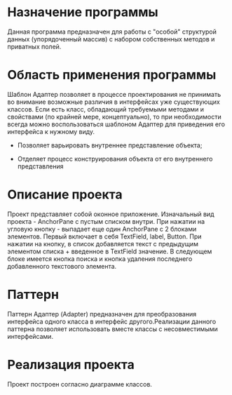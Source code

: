 # Назначение программы

Данная программа предназначен для работы с "особой" структурой данных (упорядоченный массив) с набором собственных методов и приватных полей.

# Область применения программы

Шаблон Адаптер позволяет в процессе проектирования не принимать во внимание возможные различия в интерфейсах уже существующих классов. Если есть класс, обладающий требуемыми методами и свойствами (по крайней мере, концептуально), то при необходимости всегда можно воспользоваться шаблоном Адаптер для приведения его интерфейса к нужному виду.

* Позволяет варьировать внутреннее представление объекта;

* Отделяет процесс конструирования объекта от его внутреннего представления

# Описание проекта

Проект представляет собой оконное приложение. Изначальный вид проекта - AnchorPane с пустым списком внутри. При нажатии на угловую кнопку - выпадает еще один AnchorPane с 2 блоками элементов. Первый включает в себя TextField, label, Button. При нажатии на кнопку, в список добавляется текст с предыдущим элементом списка + введенное в TextField значение. В следующем блоке имеется кнопка поиска и кнопка удаления последнего добавленного текстового элемента.

# Паттерн

Паттерн Адаптер (Adapter) предназначен для преобразования интерфейса одного класса в интерфейс другого.Реализации данного паттерна позволяет использовать вместе классы с несовместимыми интерфейсами.

# Реализация проекта

Проект построен согласно диаграмме классов.

